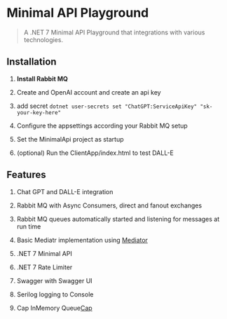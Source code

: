 # Minimal API  Playground

> A .NET 7 Minimal API Playground that integrations with various technologies. 

## Installation

1. **Install Rabbit MQ**

2. Create and OpenAI account and create an api key

3. add secret ``` dotnet user-secrets set "ChatGPT:ServiceApiKey" "sk-your-key-here" ```

4. Configure the appsettings according your Rabbit MQ setup

5. Set the MinimalApi project as startup

6. (optional) Run the ClientApp/index.html to test DALL-E


## Features 

1. Chat GPT and DALL-E integration

2. Rabbit MQ with Async Consumers, direct and fanout exchanges

3. Rabbit MQ queues automatically started and listening for messages at run time

4. Basic Mediatr implementation using [Mediator](https://github.com/martinothamar/Mediator)

5. .NET 7 Minimal API

6. .NET 7 Rate Limiter

7. Swagger with Swagger UI

8. Serilog logging to Console

9. Cap InMemory Queue[Cap](https://cap.dotnetcore.xyz)